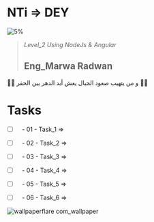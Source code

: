 # NTi => DEY

![5%](https://progress-bar.dev/5/?title=Progress)


>_Level_2 Using NodeJs & Angular_
>## Eng_Marwa Radwan


:man_student: و من يتهيب صعود الجبال يعش أبد الدهر بين الحفر  :man_student:

# Tasks

- [ ] ` ` - 01 - Task_1 => 
- [ ] ` ` - 02 - Task_2 => 
- [ ] ` ` - 03 - Task_3 => 
- [ ] ` ` - 04 - Task_4 => 
- [ ] ` ` - 05 - Task_5 => 
- [ ] ` ` - 06 - Task_6 => 


![wallpaperflare com_wallpaper](https://user-images.githubusercontent.com/98129284/193458401-37a5181f-3bd2-4bf8-9097-d64a7304d868.jpg)

